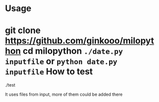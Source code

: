 Usage
=====

git clone https://github.com/ginkooo/milopython
cd milopython
`./date.py inputfile` or `python date.py inputfile`
How to test
==========

./test

It uses files from input, more of them could be added there

